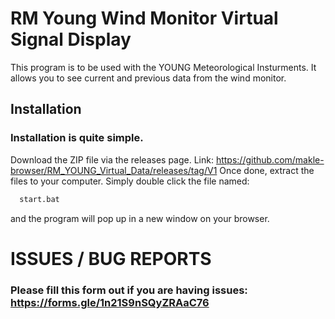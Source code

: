 
# RM Young Wind Monitor Virtual Signal Display

This program is to be used with the YOUNG Meteorological Insturments. It allows you to see current and previous data from the wind monitor. 




## Installation

### Installation is quite simple. 

Download the ZIP file via the releases page. Link: https://github.com/makle-browser/RM_YOUNG_Virtual_Data/releases/tag/V1 Once done, extract the files to your computer. Simply double click the file named:

```bash
  start.bat
```
and the program will pop up in a new window on your browser. 

# ISSUES / BUG REPORTS

### Please fill this form out if you are having issues: https://forms.gle/1n21S9nSQyZRAaC76
